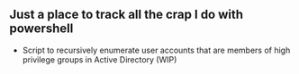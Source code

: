 ## Just a place to track all the crap I do with powershell

* Script to recursively enumerate user accounts that are members of high privilege groups in Active Directory (WIP)
